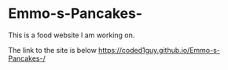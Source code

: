# Emmo-s-Pancakes-
This is a food website I am working on. 


The link to the site is below
https://coded1guy.github.io/Emmo-s-Pancakes-/
